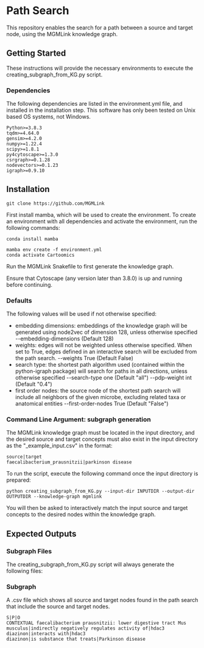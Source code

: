 # Path Search

This repository enables the search for a path between a source and target node, using the MGMLink knowledge graph.

## Getting Started 

These instructions will provide the necessary environments to execute the creating_subgraph_from_KG.py script. 

### Dependencies
The following dependencies are listed in the environment.yml file, and installed in the installation step. This software has only been tested on Unix based OS systems, not Windows.
```
Python>=3.8.3
tqdm>=4.64.0
gensim>=4.2.0
numpy>=1.22.4
scipy>=1.8.1
py4cytoscape>=1.3.0
csrgraph>=0.1.28
nodevectors>=0.1.23
igraph>=0.9.10
```
## Installation

```
git clone https://github.com/MGMLink
```

First install mamba, which will be used to create the environment. To create an environment with all dependencies and activate the environment, run the following commands:

```
conda install mamba

mamba env create -f environment.yml
conda activate Cartoomics
```

Run the MGMLink Snakefile to first generate the knowledge graph.

Ensure that Cytoscape (any version later than 3.8.0) is up and running before continuing.

### Defaults
  
The following values will be used if not otherwise specified:
- embedding dimensions: embeddings of the knowledge graph will be generated using node2vec of dimension 128, unless otherwise specified
  --embedding-dimensions <int> (Default 128)
- weights: edges will not be weighted unless otherwise specified. When set to True, edges defined in an interactive search will be excluded from the path search. 
  --weights True (Default False)
- search type: the shortest path algorithm used (contained within the python-igraph package) will search for paths in all directions, unless otherwise specified
  --search-type one (Default "all")
  --pdp-weight int (Default "0.4")
 - first order nodes: the source node of the shortest path search will include all neighbors of the given microbe, excluding related taxa or anatomical entities
  --first-order-nodes True (Default "False")
  
  ### Command Line Argument: subgraph generation 
  
The MGMLink knowledge graph must be located in the input directory, and the desired source and target concepts must also exist in the input directory as the "_example_input.csv" in the format:

```
source|target
faecalibacterium_prausnitzii|parkinson disease
```  
 
To run the script, execute the following command once the input directory is prepared:
  
```
python creating_subgraph_from_KG.py --input-dir INPUTDIR --output-dir OUTPUTDIR --knowledge-graph mgmlink
```

You will then be asked to interactively match the input source and target concepts to the desired nodes within the knowledge graph.

## Expected Outputs
  
### Subgraph Files
  
The creating_subgraph_from_KG.py script will always generate the following files:
  
### Subgraph
  
A .csv file which shows all source and target nodes found in the path search that include the source and target nodes.

```
S|P|O
CONTEXTUAL faecalibacterium prausnitzii: lower digestive tract Mus musculus|indirectly negatively regulates activity of|hdac3
diazinon|interacts with|hdac3
diazinon|is substance that treats|Parkinson disease
```
  
  
